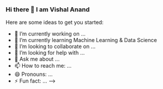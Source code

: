 ### Hi there 👋 I am Vishal Anand



Here are some ideas to get you started:

- 🔭 I’m currently working on ...
- 🌱 I’m currently learning Machine Learning & Data Science
- 👯 I’m looking to collaborate on ...
- 🤔 I’m looking for help with ...
- 💬 Ask me about ...
- 📫 How to reach me: ...
- 😄 Pronouns: ...
- ⚡ Fun fact: ...
-->
